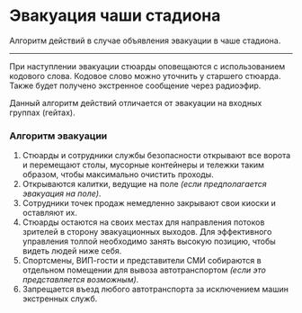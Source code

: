 # Эвакуация чаши стадиона
Алгоритм действий в случае объявления эвакуации в чаше стадиона.


---

При наступлении эвакуации стюарды оповещаются с использованием кодового слова. Кодовое слово можно уточнить у старшего стюарда. Также будет получено экстренное сообщение через радиоэфир.

Данный алгоритм действий отличается от эвакуации на входных группах (гейтах).

### Алгоритм эвакуации

1. Стюарды и сотрудники службы безопасности открывают все ворота и перемещают столы, мусорные контейнеры и тележки таким образом, чтобы максимально очистить проходы.
2. Открываются калитки, ведущие на поле *(если предполагается эвакуация на поле)*.
3. Сотрудники точек продаж немедленно закрывают свои киоски и оставляют их.
4. Стюарды остаются на своих местах для направления потоков зрителей в сторону эвакуационных выходов. Для эффективного управления толпой необходимо занять высокую позицию, чтобы видеть людей ниже себя.
5. Спортсмены, ВИП-гости и представители СМИ собираются в отдельном помещении для вывоза автотранспортом *(если это представляется возможным)*.
6. Запрещается въезд любого автотранспорта за исключением машин экстренных служб.

